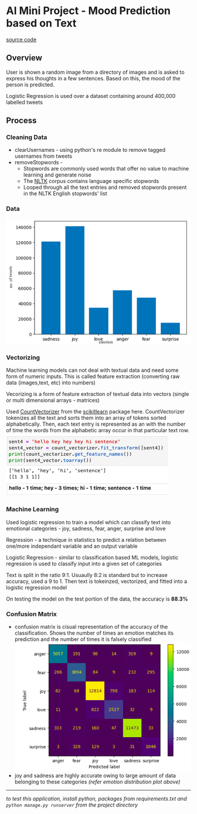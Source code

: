 # AI Mini Project - Mood Prediction based on Text

[source code](https://github.com/GodaKartik/AI-MiniProject-Code)

## Overview
User is shown a random image from a directory of images and is asked to express his thoughts in a few sentences. Based on this, the mood of the person is predicted. 

Logistic Regression is used over a dataset containing around 400,000 labelled tweets 

## Process
### Cleaning Data
* clearUsernames - using python's re module to remove tagged usernames from tweets
* removeStopwords - 
    * Stopwords are commonly used words that offer no value to machine learning and generate noise
    * The [NLTK](https://www.nltk.org/) corpus contains language specific stopwords
    * Looped through all the text entries and removed stopwords present in the NLTK English stopwords' list
### Data
![Distribution of Emotions](./emotion_distribution.png)

### Vectorizing
Machine learning models can not deal with textual data and need some form of numeric inputs. This is called feature extraction (converting raw data (images,text, etc) into numbers)

Vecorizing is a form of feature extraction of textual data into vectors (single or multi dimensional arrays - matrices)

Used [CountVectorizer](https://scikit-learn.org/stable/modules/generated/sklearn.feature_extraction.text.CountVectorizer.html#sklearn.feature_extraction.text.CountVectorizer) from the [scikitlearn](https://scikit-learn.org/) package here. CountVectorizer tokenizes all the text and sorts them into an array of tokens sorted alphabetically. Then, each text entry is represented as an with the number of time the words from the alphabetic array occur in that particular text row.
![Example of count vectorizing](./countvectorizerdemo.png)

### Machine Learning
Used logistic regression to train a model which can classify text into emotional categories - joy, sadness, fear, anger, surprise and love

Regression - a technique in statistics to predict a relation between one/more independant variable and an output variable

Logistic Regression - similar to classification based ML models, logistic regression is used to classify input into a given set of categories

Text is split in the ratio 9:1. Usuaully 8:2 is standard but to increase accuracy, used a 9 to 1. Then text is tokeinzed, vectorized, and fitted into a logistic regression model

On testing the model on the test portion of the data, the accuracy is **88.3%**

### Confusion Matrix
* confusion matrix is cisual representation of the accuracy of the classification. Shows the number of times an emotion matches its prediction and the number of times it is falsely classified
![confusion matrix](./confusionmatrix.png)
* joy and sadness are highly accurate owing to large amount of data belonging to these categories _(refer emotion distribution plot above)_

___
_to test this application, install python, packages from requirements.txt and ```python manage.py runserver``` from the project directory_